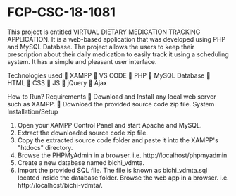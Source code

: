 # FCP-CSC-18-1081
 This project is entitled VIRTUAL DIETARY MEDICATION TRACKING APPLICATION. It is a web-based application that was developed using PHP and MySQL Database. The project allows the users to keep their prescription about their daily medication to easily track it using a scheduling system. It has a simple and pleasant user interface. 
 
Technologies used 
	XAMPP
	VS CODE
	PHP
	MySQL Database
	HTML
	CSS
	JS
	jQuery
	Ajax

How to Run?
Requirements
	Download and Install any local web server such as XAMPP.
	Download the provided source code zip file. 
System Installation/Setup
1.	Open your XAMPP Control Panel and start Apache and MySQL.
2.	Extract the downloaded source code zip file.
3.	Copy the extracted source code folder and paste it into the XAMPP's "htdocs" directory.
4.	Browse the PHPMyAdmin in a browser. i.e. http://localhost/phpmyadmin
5.	Create a new database named bichi_vdmta.
6.	Import the provided SQL file. The file is known as bichi_vdmta.sql located inside the database folder.
Browse the web app in a browser. i.e. http://localhost/bichi-vdmta/.
